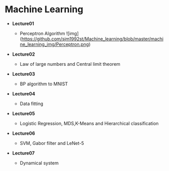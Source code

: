Machine Learning
==
* **Lecture01**
	* Perceptron Algorithm
  ![img] (https://github.com/sjm1992st/Machine_learning/blob/master/machine_learning_img/Perceptron.png)<br>
* **Lecture02**
	* Law of large numbers and Central limit theorem

* **Lecture03**
	* BP algorithm to MNIST

* **Lecture04**
	* Data fitting

* **Lecture05**
	* Logistic Regression, MDS,K-Means and Hierarchical classification

* **Lecture06**
	* SVM, Gabor filter and LeNet-5

* **Lecture07**
	* Dynamical system
